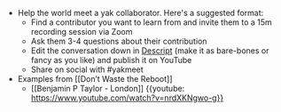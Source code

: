 - Help the world meet a yak collaborator. Here's a suggested format:
    - Find a contributor you want to learn from and invite them to a 15m recording session via Zoom
    - Ask them 3-4 questions about their contribution
    - Edit the conversation down in [Descript](https://descript.com) (make it as bare-bones or fancy as you like) and publish it on YouTube
    - Share on social with #yakmeet
- Examples from [[Don’t Waste the Reboot]]
    - [[Benjamin P Taylor - London]] {{youtube: https://www.youtube.com/watch?v=nrdXKNgwo-g}}
